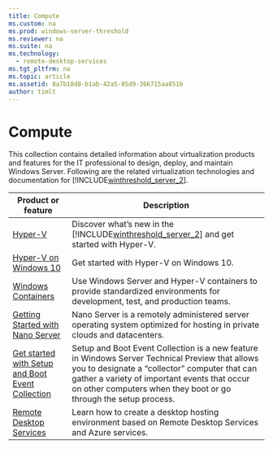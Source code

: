 ```yaml
---
title: Compute
ms.custom: na
ms.prod: windows-server-threshold
ms.reviewer: na
ms.suite: na
ms.technology: 
  - remote-desktop-services
ms.tgt_pltfrm: na
ms.topic: article
ms.assetid: 8a7b18d8-b1ab-42a5-85d9-366715aa851b
author: timlt
---
```

# Compute
This collection contains detailed information about virtualization products and features for the IT professional to design, deploy, and maintain Windows Server. Following are the related virtualization technologies and documentation for [!INCLUDE[winthreshold_server_2](../includes/winthreshold_server_2_md.md)].  
  
|Product or feature |Description|  
|-|-|  
|[Hyper-V](hyper-v/Hyper-V-on-Windows-Server-2016-Technical-Preview.md)|Discover what’s new in the [!INCLUDE[winthreshold_server_2](../includes/winthreshold_server_2_md.md)] and get started with Hyper\-V.|  
|[Hyper-V on Windows 10](https://msdn.microsoft.com/virtualization/hyperv_on_windows/windows_welcome)|Get started with Hyper\-V on Windows 10.|  
|[Windows Containers](https://msdn.microsoft.com/virtualization/windowscontainers)|Use Windows Server and Hyper\-V containers to provide standardized environments for development, test, and production teams.|  
|[Getting Started with Nano Server](nano-server/Getting-Started-with-Nano-Server.md)|Nano Server is a remotely administered server operating system optimized for hosting in private clouds and datacenters.|  
|[Get started with Setup and Boot Event Collection](Get-started-with-Setup-and-Boot-Event-Collection.md)|Setup and Boot Event Collection is a new feature in Windows Server Technical Preview that allows you to designate a “collector” computer that can gather a variety of important events that occur on other computers when they boot or go through the setup process.|  
|[Remote Desktop Services](./remote-desktop-services/Host-desktops-and-apps-in-Remote-Desktop-Services.md)|Learn how to create a desktop hosting environment based on Remote Desktop Services and Azure services.  
  

